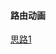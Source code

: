 <!--
 * @Date: 2022-10-14
 * @Author: 马晓川 724503670@qq.com
 * @LastEditors: 马晓川 724503670@qq.com
 * @LastEditTime: 2022-10-14
 * @Description: 
-->
#### 路由动画
[思路1](https://www.cnblogs.com/sgq-blog/articles/15418932.html)
